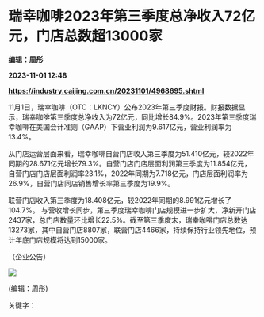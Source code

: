 # 瑞幸咖啡2023年第三季度总净收入72亿元，门店总数超13000家
**编辑：周彤**

**2023-11-01 12:48**

**https://industry.caijing.com.cn/20231101/4968695.shtml**

11月1日，瑞幸咖啡（OTC：LKNCY）公布2023年第三季度财报。财报数据显示，瑞幸咖啡第三季度总净收入为72亿元，同比增长84.9%。2023年第三季度瑞幸咖啡在美国会计准则（GAAP）下营业利润为9.617亿元，营业利润率为13.4%。

从门店运营层面来看，瑞幸咖啡自营门店收入第三季度为51.410亿元，较2022年同期的28.671亿元增长79.3%。自营门店门店层面利润第三季度为11.854亿元，自营门店门店层面利润率23.1%，2022年同期为7.718亿元，门店层面利润率为26.9%，自营门店同店销售增长率第三季度为19.9%。

联营门店收入第三季度为18.408亿元，较2022年同期的8.991亿元增长了104.7%。 与营收增长同步，第三季度瑞幸咖啡门店规模进一步扩大，净新开门店2437家，总门店数量环比增长22.5%。截至第三季度末，瑞幸咖啡门店总数达13273家，其中自营门店8807家，联营门店4466家，持续保持行业领先地位，预计年底门店规模将达到15000家。

（企业公告）

![](https://tx1.cdn.caijing.com.cn/2014-03-27/114048455.jpg)

(编辑：周彤)

关键字：